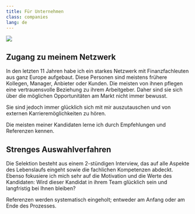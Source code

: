 ```yaml
---
title: Für Unternehmen
class: companies
lang: de
---
```


<img src="{{ site.baseurl }}/assets/img/claire_table.jpg" class="portrait_companies" />

## Zugang zu meinem Netzwerk

In den letzten 11 Jahren habe ich ein starkes Netzwerk mit Finanzfachleuten aus ganz Europe aufgebaut. Diese Personen sind meistens frühere Kollegen, Manager, Anbieter oder Kunden. Die meisten von ihnen pflegen eine vertrauensvolle Beziehung zu ihrem Arbeitgeber. Daher sind sie sich über die möglichen Opportunitäten am Markt nicht immer bewusst.

Sie sind jedoch immer glücklich sich mit mir auszutauschen und von externen Karrieremöglichkeiten zu hören.

Die meisten meiner Kandidaten lerne ich durch Empfehlungen und Referenzen kennen.

## Strenges Auswahlverfahren

Die Selektion besteht aus einem 2-stündigen Interview, das auf alle Aspekte des Lebenslaufs eingeht sowie die fachlichen Kompetenzen abdeckt. Ebenso fokusiere ich mich sehr auf die Motivation und die Werte des Kandidaten: Wird dieser Kandidat in ihrem Team glücklich sein und langfristig bei Ihnen bleiben?

Referenzen werden systematisch eingeholt; entweder am Anfang oder am Ende des Prozesses.
